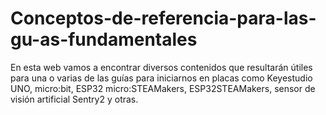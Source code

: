 # Conceptos-de-referencia-para-las-gu-as-fundamentales
En esta web vamos a encontrar diversos contenidos que resultarán útiles para una o varias de las guías para iniciarnos en placas como Keyestudio UNO, micro:bit, ESP32 micro:STEAMakers, ESP32STEAMakers, sensor de visión artificial Sentry2 y otras.
